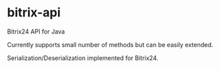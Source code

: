# bitrix-api
Bitrix24 API for Java

Currently supports small number of methods but can be easily extended.

Serialization/Deserialization implemented for Bitrix24.